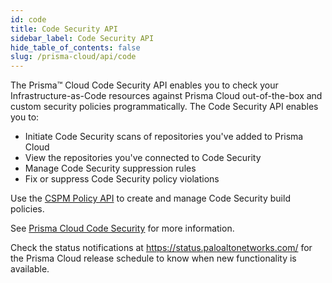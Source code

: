```yaml
---
id: code
title: Code Security API
sidebar_label: Code Security API
hide_table_of_contents: false
slug: /prisma-cloud/api/code
---
```


The Prisma™ Cloud Code Security API enables you to check your Infrastructure-as-Code resources against
Prisma Cloud out-of-the-box and custom security policies programmatically. The Code Security API
enables you to:

- Initiate Code Security scans of repositories you've added to Prisma Cloud
- View the repositories you've connected to Code Security
- Manage Code Security suppression rules
- Fix or suppress Code Security policy violations

Use the [CSPM Policy API](/api/cloud/cspm/policy) to create and manage Code Security build policies.

See [Prisma Cloud Code Security](https://docs.paloaltonetworks.com/prisma/prisma-cloud/prisma-cloud-admin-code-security.html) for more information.

Check the status notifications at <https://status.paloaltonetworks.com/> for the Prisma Cloud release schedule to know when new functionality is available.
